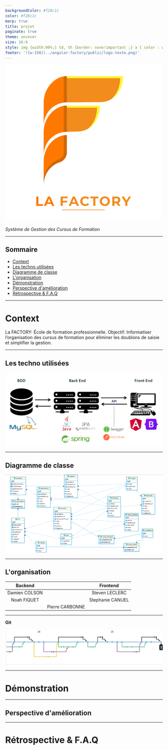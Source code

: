 ```yaml
---
backgroundColor: #f28c1c
color: #f28c1c
marp: true
title: projet
paginate: true
theme: uncover
size: 16:9
style: img {width:90%;} td, th {border: none!important ;} a { color : white!important;}
footer: '![w:150](../angular-factory/public/logo-texte.png)'
---
```

<!--_backgroundColor: white-->
![bg left:40% 80%](../angular-factory/public/logo.png)


*Système de Gestion des Cursus de Formation*

---
<!--_color: white -->
Sommaire
---

- [Context](#context)
- [Les techno utilisées](#les-techno-utilisées)
- [Diagramme de classe](#diagramme-de-classe)
- [L'organisation](#lorganisation)
- [Démonstration](#démonstration)
- [Perspective d'amélioration](#perspective-damélioration)
- [Rétrospective \& F.A.Q](#rétrospective--faq)


---

<!--_color: white -->
Context
===
La FACTORY: École de formation professionnelle.
Objectif: Informatiser l’organisation des cursus de formation pour éliminer les doublons de saisie et simplifier la gestion.

<!--

description:  du Système

Gestion des Ressources

Matérielles: Ordinateurs, Vidéoprojecteurs, Salles.
Humaines: Gestionnaire, Technicien, Formateur, Stagiaire.
Modules Fonctionnels

Gestion des Matières

Ajout de matières: titre, durée, objectifs, prérequis, contenu.
Gestion des Formateurs

Attribution et recherche de compétences.
Mise à jour des disponibilités.
Gestion des Plannings

Planification des cursus: gestionnaire, dates, matières, salles, formateurs, stagiaires, matériel.
Alertes de disponibilité.
Gestion du Matériel

Prévision à 6 mois des besoins matériels.
Alertes en cas de manque de stock.
Gestion des Salles

Vue d'occupation des salles.
Adaptation des formations selon la capacité.
Accès et Sécurité

Accès sécurisé et authentifié.
Rôles: Administrateur, Gestionnaire de planning, Formateur, Technicien.

-->

---
<!--_color: white -->
## Les techno utilisées

![w:950](images/technologielafactory.png "Les technologies & logiciels utilisées")

<!-- 
**Points importants**

* Avec Angular nous pouvons créer rapidement plusieurs interfaces utilisateurs dynamique qui communique avec notre API
(Application Programming interface).
* Avec Spring Boot nous avons créer cette API avec laquelle nous pouvons contrôler les données rentrantes et les inserer en base de données ou renvoyer une erreur aux utilisateurs.
* Avec Mysql nous pouvons centraliser les données des utlisateurs ainsi que les données nécessaires au bon fonctionnement de l'API. 
* Swagger nous permet d'avoir une documentation claire pour les applications Angulars.
* Postman pour faire des requêtes HTTP
-->


---
<!--_color: white -->
## Diagramme de classe
![w:900](images/diagramme_de_classe.png "diagramme de classe")

<!-- Le diagramme de classe final, avec l'avancement du projet le diagramme initial à dû etre modifié. -->

---
<!--_color: white -->
## L'organisation

|    Backend    |                 |     Frontend     |
| :-----------: | :-------------: | :--------------: |
| Damien COLSON |                 |  Steven LECLERC  |
|  Noah FIQUET  |                 | Stephanie CANUEL |
|               | Pierre CARBONNE |

---
<!--_color: white -->
**Git**

![w:1180 h:100%](images/Capture_decran_25-7-2024_142715_github.com.jpeg "Gestion des branches")

<!-- Chaque branche est une fonctionnalitée ou une fusion -->

---
<!--_color: white -->
Démonstration
===

---
<!--_color: white -->
## Perspective d'amélioration

---
<!--_color: white -->
# Rétrospective & F.A.Q